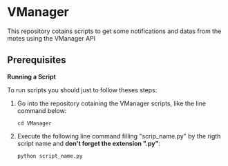 # VManager

This repository cotains scripts to get some notifications and datas from the motes using the VManager API

**Prerequisites**
-
**Running a Script**

To run scripts you should just to follow theses steps: 
	
1. Go into the repository cotaining the VManager scripts, like the line command below:
	
	`cd VManager` 

2. Execute the following line command filling "scrip_name.py" by the rigth script name and **don't forget the extension ".py"**:
	
	`python script_name.py`
	

